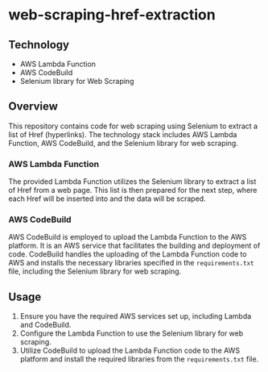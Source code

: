 # web-scraping-href-extraction

## Technology

- AWS Lambda Function
- AWS CodeBuild
- Selenium library for Web Scraping

## Overview

This repository contains code for web scraping using Selenium to extract a list of Href (hyperlinks). The technology stack includes AWS Lambda Function, AWS CodeBuild, and the Selenium library for web scraping.

### AWS Lambda Function

The provided Lambda Function utilizes the Selenium library to extract a list of Href from a web page. This list is then prepared for the next step, where each Href will be inserted into and the data will be scraped.

### AWS CodeBuild

AWS CodeBuild is employed to upload the Lambda Function to the AWS platform. It is an AWS service that facilitates the building and deployment of code. CodeBuild handles the uploading of the Lambda Function code to AWS and installs the necessary libraries specified in the `requirements.txt` file, including the Selenium library for web scraping.

## Usage

1. Ensure you have the required AWS services set up, including Lambda and CodeBuild.
2. Configure the Lambda Function to use the Selenium library for web scraping.
3. Utilize CodeBuild to upload the Lambda Function code to the AWS platform and install the required libraries from the `requirements.txt` file.
